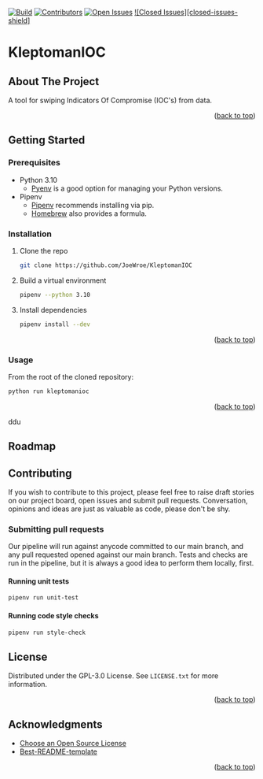 <!-- Improved compatibility of back to top link: See: https://github.com/othneildrew/Best-README-Template/pull/73 -->
<a name="readme-top"></a>

<!-- PROJECT SHIELDS -->
[![Build][build-shield]][build-url]
[![Contributors][contributors-shield]][contributors-url]
[![Open Issues][open-issues-shield]][projects-url]
[![Closed Issues][closed-issues-shield]][projects-url]

# KleptomanIOC

## About The Project

A tool for swiping Indicators Of Compromise (IOC's) from data.

<p align="right">(<a href="#readme-top">back to top</a>)</p>

## Getting Started

### Prerequisites

- Python 3.10
    - [Pyenv](https://github.com/pyenv/pyenv) is a good option for managing your Python versions.
- Pipenv
    - [Pipenv](https://pipenv.pypa.io/en/latest/) recommends installing via pip.
    - [Homebrew](https://formulae.brew.sh/formula/pipenv) also provides a formula.

### Installation

1. Clone the repo
   ```sh
   git clone https://github.com/JoeWroe/KleptomanIOC
   ```

2. Build a virtual environment
   ```sh
   pipenv --python 3.10
   ```

3. Install dependencies
   ```sh
   pipenv install --dev
   ```

<p align="right">(<a href="#readme-top">back to top</a>)</p>

### Usage

From the root of the cloned repository:

```sh
python run kleptomanioc
```

<p align="right">(<a href="#readme-top">back to top</a>)</p>ddu

## Roadmap

## Contributing

If you wish to contribute to this project, please feel free to raise draft stories on our project board, open issues and submit pull requests. Conversation, opinions and ideas are just as valuable as code, please don't be shy.

### Submitting pull requests

Our pipeline will run against anycode committed to our main branch, and any pull requested opened against our main branch. Tests and checks are run in the pipeline, but it is always a good idea to perform them locally, first.

#### Running unit tests

```sh
pipenv run unit-test
```

#### Running code style checks

```sh
pipenv run style-check
```

## License

Distributed under the GPL-3.0 License. See `LICENSE.txt` for more information.

<p align="right">(<a href="#readme-top">back to top</a>)</p>

## Acknowledgments

* [Choose an Open Source License](https://choosealicense.com)
* [Best-README-template](https://github.com/othneildrew/Best-README-Template)

<p align="right">(<a href="#readme-top">back to top</a>)</p>

<!-- MARKDOWN LINKS & IMAGES -->
<!-- https://www.markdownguide.org/basic-syntax/#reference-style-links -->
[build-shield]: https://img.shields.io/github/actions/workflow/status/JoeWroe/KleptomanIOC/build_and_test.yml?style=for-the-badge
[build-url]: https://github.com/JoeWroe/KleptomanIOC/actions/workflows/build_and_test.yml
[contributors-shield]: https://img.shields.io/github/contributors/JoeWroe/KleptomanIOC?color=informational&style=for-the-badge
[contributors-url]: https://github.com/JoeWroe/KleptomanIOC/graphs/contributors
[open-issues-shield]: https://img.shields.io/github/issues/JoeWroe/KleptomanIOC?style=for-the-badge
[closed-issues-sield]: https://img.shields.io/github/issues-closed-raw/JoeWroe/KleptomanIOC?style=for-the-badge
[projects-url]: https://github.com/users/JoeWroe/projects/1/views/1
